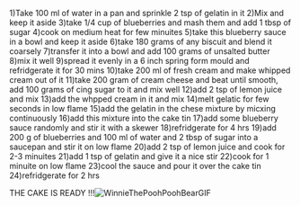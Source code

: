 1)Take 100 ml of water in a pan and sprinkle 2 tsp of gelatin in it
2)Mix and keep it aside
3)take 1/4 cup of blueberries and mash them and add 1 tbsp of sugar
4)cook on medium heat for few minuites
5)take this blueberry sauce in a bowl and keep it aside
6)take 180 grams of any biscuit and blend it coarsely
7)transfer it into a bowl and add 100 grams of unsalted butter
8)mix it well
9)spread it evenly in a 6 inch spring form mould and refridgerate it for 30 mins
10)take 200 ml of fresh cream and make whipped cream out of it
11)take 200 gram of cream cheese and beat until smooth, add 100 grams of cing sugar to it and mix well
12)add 2 tsp of lemon juice and mix
13)add the whpped cream in it and mix
14)melt gelatic for few seconds in low flame
15)add the gelatin in the chese mixture by micxing continuously
16)add this mixture into the cake tin
17)add some blueberry sauce randomly and stir it with a skewer
18)refridgerate for 4 hrs
19)add 200 g of blueberries and 100 ml of water and 2 tbsp of sugar into a saucepan and stir it on low flame
20)add 2 tsp of lemon juice and cook for 2-3 minuites
21)add 1 tsp of gelatin and give it a nice stir
22)cook for 1 minuite on low flame
23)cool the sauce and pour it over the cake tin
24)refridgerate for 2 hrs


THE CAKE IS READY !!!![WinnieThePoohPoohBearGIF](https://user-images.githubusercontent.com/82162126/120093138-dff90b00-c135-11eb-8b23-252cff17ab45.gif)
